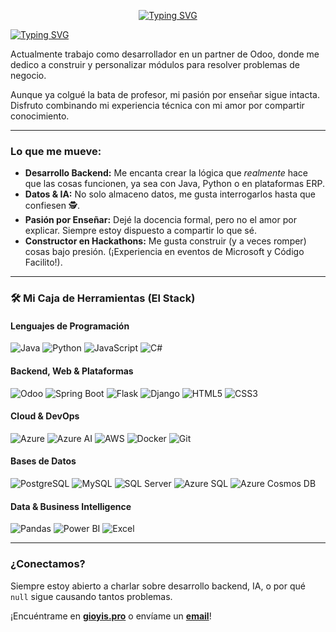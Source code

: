 <div align="center">

[![Typing SVG](https://readme-typing-svg.demolab.com?font=Google+Sans+Code&weight=500&size=30&duration=3000&pause=1000&color=7AA2F7&center=true&vCenter=true&multiline=true&width=200&height=65&lines=Gi0yis...%F0%9F%98%9C)](https://git.io/typing-svg)

</div>

[![Typing SVG](https://readme-typing-svg.demolab.com?font=Google+Sans+Code&size=30&duration=1000&pause=1000&color=00FF00&vCenter=true&multiline=true&repeat=false&width=825&height=250&lines=gi0yis%40github%3Aprofile%24+Welcome+to+my+profile!;%3E+Loading+information...;%3E+Developer+%7C+Educator+%7C+AI+Enthusiast;%3E+Hi%2C+I'm+Giovanni.+Explore+my+projects!;%3E+Scroll+down+to+learn+more+about+me+%E2%AC%87%EF%B8%8F;gi0yis%40github%3Aprofile%24)](https://git.io/typing-svg)

Actualmente trabajo como desarrollador en un partner de Odoo, donde me dedico a construir y personalizar módulos para resolver problemas de negocio.

Aunque ya colgué la bata de profesor, mi pasión por enseñar sigue intacta. Disfruto combinando mi experiencia técnica con mi amor por compartir conocimiento.

---

### Lo que me mueve:

* **Desarrollo Backend:** Me encanta crear la lógica que *realmente* hace que las cosas funcionen, ya sea con Java, Python o en plataformas ERP.
* **Datos & IA:** No solo almaceno datos, me gusta interrogarlos hasta que confiesen 🕵.
* **Pasión por Enseñar:** Dejé la docencia formal, pero no el amor por explicar. Siempre estoy dispuesto a compartir lo que sé.
* **Constructor en Hackathons:** Me gusta construir (y a veces romper) cosas bajo presión. (¡Experiencia en eventos de Microsoft y Código Facilito!).

---

### 🛠️ Mi Caja de Herramientas (El Stack)

#### Lenguajes de Programación
![Java](https://img.shields.io/badge/Java-Avanzado-222?style=flat-square&logo=openjdk&logoColor=white)
![Python](https://img.shields.io/badge/Python-Intermedio-222?style=flat-square&logo=python&logoColor=white)
![JavaScript](https://img.shields.io/badge/JavaScript-Intermedio-222?style=flat-square&logo=javascript&logoColor=white)
![C#](https://img.shields.io/badge/C%23-Básico-222?style=flat-square&logo=c-sharp&logoColor=white)

#### Backend, Web & Plataformas
![Odoo](https://img.shields.io/badge/Odoo-222?style=flat-square&logo=odoo&logoColor=white)
![Spring Boot](https://img.shields.io/badge/Spring_Boot-222?style=flat-square&logo=spring-boot&logoColor=white)
![Flask](https://img.shields.io/badge/Flask-222?style=flat-square&logo=flask&logoColor=white)
![Django](https://img.shields.io/badge/Django-222?style=flat-square&logo=django&logoColor=white)
![HTML5](https://img.shields.io/badge/HTML5-222?style=flat-square&logo=html5&logoColor=white)
![CSS3](https://img.shields.io/badge/CSS3-222?style=flat-square&logo=css3&logoColor=white)

#### Cloud & DevOps
![Azure](https://img.shields.io/badge/Azure-222?style=flat-square&logo=microsoft-azure&logoColor=white)
![Azure AI](https://img.shields.io/badge/Azure_AI_Services-222?style=flat-square&logo=microsoft-azure&logoColor=white)
![AWS](https://img.shields.io/badge/AWS-222?style=flat-square&logo=amazon-aws&logoColor=white)
![Docker](https://img.shields.io/badge/Docker-222?style=flat-square&logo=docker&logoColor=white)
![Git](https://img.shields.io/badge/Git-222?style=flat-square&logo=git&logoColor=white)

#### Bases de Datos
![PostgreSQL](https://img.shields.io/badge/PostgreSQL-222?style=flat-square&logo=postgresql&logoColor=white)
![MySQL](https://img.shields.io/badge/MySQL-222?style=flat-square&logo=mysql&logoColor=white)
![SQL Server](https://img.shields.io/badge/SQL_Server-222?style=flat-square&logo=microsoft-sql-server&logoColor=white)
![Azure SQL](https://img.shields.io/badge/Azure_SQL-222?style=flat-square&logo=microsoft-azure&logoColor=white)
![Azure Cosmos DB](https://img.shields.io/badge/Cosmos_DB-222?style=flat-square&logo=azure-cosmos-db&logoColor=white)

#### Data & Business Intelligence
![Pandas](https://img.shields.io/badge/Pandas-222?style=flat-square&logo=pandas&logoColor=white)
![Power BI](https://img.shields.io/badge/Power_BI-222?style=flat-square&logo=power-bi&logoColor=white)
![Excel](https://img.shields.io/badge/Excel_Avanzado-222?style=flat-square&logo=microsoft-excel&logoColor=white)

---

### ¿Conectamos?

Siempre estoy abierto a charlar sobre desarrollo backend, IA, o por qué `null` sigue causando tantos problemas.

¡Encuéntrame en [**gioyis.pro**](https://gioyis.pro) o envíame un [**email**](mailto:giovanni.lpz.garcia@gmail.com)!

